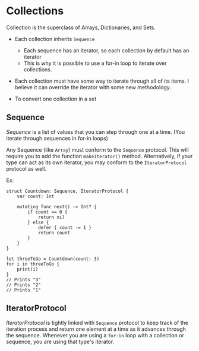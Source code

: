 # Collections

Collection is the superclass of Arrays, Dictionaries, and Sets.

* Each collection inherits `Sequence`
	* Each sequence has an iterator, so each collection by default has an iterator
	* This is why it is possible to use a for-in loop to iterate over collections.
* Each collection must have some way to iterate through all of its items. I believe it can override the iterator with some new methodology.


* To convert one collection in a set


## Sequence
*Sequence* is a list of values that you can step through one at a time. (You iterate through sequences in for-in loops)

Any Sequence (like `Array`) must conform to the `Sequence` protocol. This will require you to add the function `makeIterator()` method. Alternatively, if your type can act as its own iterator, you may conform to the `IteratorProtocol` protocol as well.

Ex:

```
struct Countdown: Sequence, IteratorProtocol {
    var count: Int

    mutating func next() -> Int? {
        if count == 0 {
            return nil
        } else {
            defer { count -= 1 }
            return count
        }
    }
}

let threeToGo = Countdown(count: 3)
for i in threeToGo {
    print(i)
}
// Prints "3"
// Prints "2"
// Prints "1"
```


## IteratorProtocol
*IteratorProtocol* is tightly linked with `Sequence` protocol to keep track of the iteration process  and return one element at a time as it advances through the sequence. Whenever you are using a `for-in` loop with a collection or sequence, you are using that type's iterator.